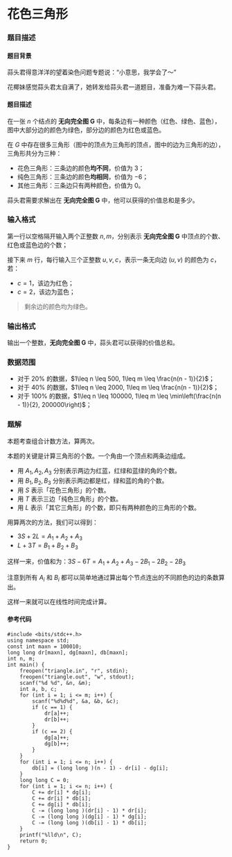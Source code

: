 # 花色三角形

### 题目描述
#### 题目背景

蒜头君得意洋洋的望着染色问题专题说：“小意思，我学会了～”

花椰妹感觉蒜头君太自满了，她转发给蒜头君一道题目，准备为难一下蒜头君。

#### 题目描述

在一张 $n$ 个结点的 **无向完全图 G** 中，每条边有一种颜色（红色、绿色、蓝色），图中大部分边的颜色为绿色，部分边的颜色为红色或蓝色。

在 $G$ 中存在很多三角形（图中的顶点为三角形的顶点，图中的边为三角形的边），三角形共分为三种：

*   花色三角形：三条边的颜色**均不同**，价值为 $3$；
*   纯色三角形：三条边的颜色**均相同**，价值为 $-6$；
*   其他三角形：三条边只有两种颜色，价值为 $0$。

蒜头君需要求解出在 **无向完全图 G** 中，他可以获得的价值总和是多少。

### 输入格式

第一行以空格隔开输入两个正整数 $n,m$，分别表示 **无向完全图 G** 中顶点的个数、红色或蓝色边的个数；

接下来 $m$ 行，每行输入三个正整数 $u, v, c$，表示一条无向边 $(u,v)$ 的颜色为 $c$，若：

*   $c = 1$，该边为红色；
*   $c = 2$，该边为蓝色；

> 剩余边的颜色均为绿色。

### 输出格式

输出一个整数，**无向完全图 G** 中，蒜头君可以获得的价值总和。

### 数据范围

*   对于 $20\%$ 的数据，$1\leq n \leq 500, 1\leq m \leq \frac{n(n - 1)}{2}$；
*   对于 $40\%$ 的数据，$1\leq n \leq 2000, 1\leq m \leq \frac{n(n - 1)}{2}$；
*   对于 $100\%$ 的数据，$1\leq n \leq 100000, 1\leq m \leq \min\left(\frac{n(n - 1)}{2}, 200000\right)$；

<div style="page-break-after: always"></div>

### 题解
本题考查组合计数方法，算两次。

本题的关键是计算三角形的个数。一个角由一个顶点和两条边组成。

*   用 $A_1,A_2,A_3$ 分别表示两边为红蓝，红绿和蓝绿的角的个数。
*   用 $B_1,B_2,B_3$ 分别表示两边都是红，绿和蓝的角的个数。
*   用 $S$ 表示「花色三角形」的个数。
*   用 $T$ 表示三边「纯色三角形」的个数。
*   用 $L$ 表示「其它三角形」的个数，即只有两种颜色的三角形的个数。

用算两次的方法，我们可以得到：

*   $3S+2L=A_1+A_2+A_3$
*   $L+3T=B_1+B_2+B_3$

这样一来，价值和为：$3S-6T=A_1+A_2+A_3-2B_1-2B_2-2B_3$

注意到所有 $A_i$ 和 $B_i$ 都可以简单地通过算出每个节点连出的不同颜色的边的条数算出。

这样一来就可以在线性时间完成计算。


#### 参考代码

```c++{.line-numbers}
#include <bits/stdc++.h>
using namespace std;
const int maxn = 100010;
long long dr[maxn], dg[maxn], db[maxn];
int n, m;
int main() {
    freopen("triangle.in", "r", stdin);
    freopen("triangle.out", "w", stdout);
    scanf("%d %d", &n, &m);
    int a, b, c;
    for (int i = 1; i <= m; i++) {
        scanf("%d%d%d", &a, &b, &c);
        if (c == 1) {
            dr[a]++;
            dr[b]++;
        }
        if (c == 2) {
            dg[a]++;
            dg[b]++;
        }
    }
    for (int i = 1; i <= n; i++) {
        db[i] = (long long )(n - 1) - dr[i] - dg[i];
    }
    long long C = 0;
    for (int i = 1; i <= n; i++) {
        C += dr[i] * dg[i];
        C += dr[i] * db[i];
        C += dg[i] * db[i];
        C -= (long long )(dr[i] - 1) * dr[i];
        C -= (long long )(dg[i] - 1) * dg[i];
        C -= (long long )(db[i] - 1) * db[i];
    }
    printf("%lld\n", C);
    return 0;
}
```

<div style="page-break-after: always"></div>
